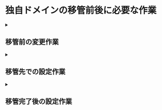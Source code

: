 
# 独自ドメインの移管前後に必要な作業

<details>
<summary>

## 移管前の変更作業

</summary>

Whois情報の確認と変更: 移管元ドメイン管理会社で、Whois情報の「Registrant（登録者）」のメールアドレスを、現在利用しているものに更新します。移管承認のメールが届くため、必須の作業です。

ドメインロックの解除: 移管元管理会社の管理画面で、ドメインの「ロック」または「保護」機能を解除します。これが有効になっていると、移管手続きが進みません。

- - - 

</details>


<details>
<summary>

## 移管先での設定作業
</summary>

移管申請と承認: 移管先ドメイン管理会社で、移管申請を行います。その後、Whois情報に登録したメールアドレスに届く認証メールで承認手続きを行います。

ネームサーバーの設定: 移管先（この場合はVALUE-DOMAIN）の管理画面で、ネームサーバーを移管先サーバー（ns1.value-domain.comなど）に設定します。この作業が完了すると、ドメインとサーバーが紐づきます。

- - - 

</details>


<details>
<summary>

## 移管完了後の設定作業

</summary>

DNSレコードの設定: 移管先（VALUE-DOMAIN）の管理画面で、サーバーのIPアドレスをAレコードとして設定するなど、DNSレコードを正しく設定します。

SSL証明書の発行: サーバーの管理画面（CORESERVERなど）で、独自ドメインに対応したSSL証明書を発行します。これにより、https://での安全な通信が可能になります。

公開ディレクトリの確認: 独自ドメインでアクセスした際に表示する、サーバー上のディレクトリを設定します。

DNSの浸透を待つ: すべての設定が完了したら、インターネット全体に情報が伝播するのを待ちます。伝播には最大48時間ほどかかります。

- - - 

</details>






